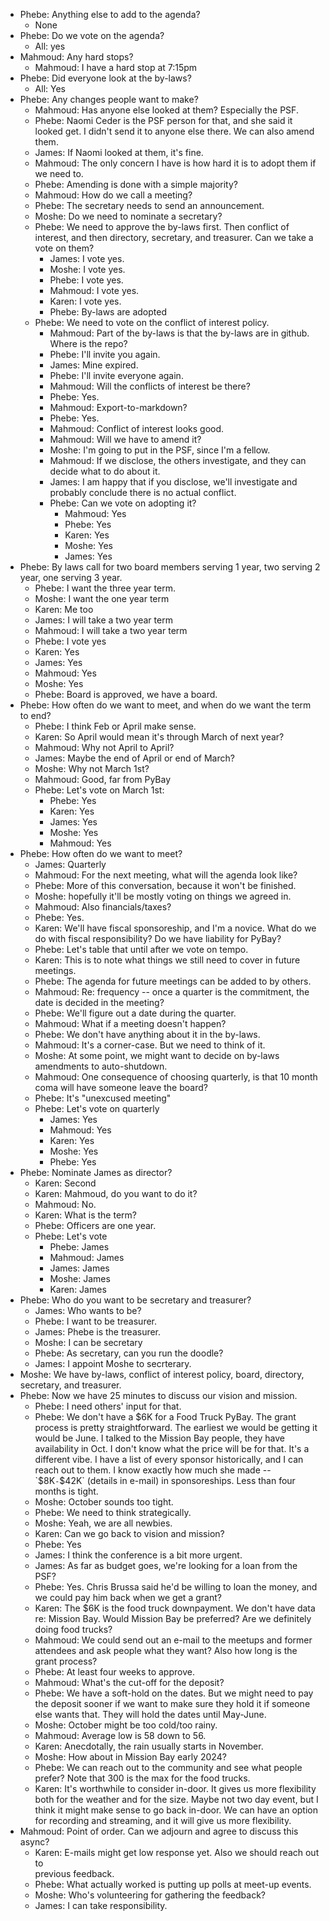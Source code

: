 * Phebe: Anything else to add to the agenda?
  * None
* Phebe: Do we vote on the agenda?
  * All: yes
* Mahmoud: Any hard stops?
  * Mahmoud: I have a hard stop at 7:15pm
* Phebe: Did everyone look at the by-laws?
  * All: Yes
* Phebe: Any changes people want to make?
  * Mahmoud: Has anyone else looked at them? Especially the PSF.
  * Phebe: Naomi Ceder is the PSF person for that, and she said it looked get.
           I didn't send it to anyone else there. We can also amend them.
  * James: If Naomi looked at them, it's fine.
  * Mahmoud: The only concern I have is how hard it is to adopt them
             if we need to.
  * Phebe: Amending is done with a simple majority?
  * Mahmoud: How do we call a meeting?
  * Phebe: The secretary needs to send an announcement.
  * Moshe: Do we need to nominate a secretary?
  * Phebe: We need to approve the by-laws first. Then conflict of interest,
    and then directory, secretary, and treasurer.
    Can we take a vote on them?
    * James: I vote yes.
    * Moshe: I vote yes.
    * Phebe: I vote yes.
    * Mahmoud: I vote yes.
    * Karen: I vote yes.
    * Phebe: By-laws are adopted
  * Phebe: We need to vote on the conflict of interest policy.
    * Mahmoud: Part of the by-laws is that the by-laws are in github. 
      Where is the repo?
    * Phebe: I'll invite you again.
    * James: Mine expired.
    * Phebe: I'll invite everyone again.
    * Mahmoud: Will the conflicts of interest be there?
    * Phebe: Yes.
    * Mahmoud: Export-to-markdown?
    * Phebe: Yes.
    * Mahmoud: Conflict of interest looks good.
    * Mahmoud: Will we have to amend it?
    * Moshe: I'm going to put in the PSF, since I'm a fellow.
    * Mahmoud: If we disclose, the others investigate, and they can decide
      what to do about it.
    * James: I am happy that if you disclose, we'll investigate and probably
      conclude there is no actual conflict.
    * Phebe: Can we vote on adopting it?
      * Mahmoud: Yes
      * Phebe: Yes
      * Karen: Yes
      * Moshe: Yes
      * James: Yes
* Phebe: By laws call for two board members serving 1 year, two serving 2 year, one serving 3 year.
  * Phebe: I want the three year term.
  * Moshe: I want the one year term
  * Karen: Me too
  * James: I will take a two year term
  * Mahmoud: I will take a two year term
  * Phebe: I vote yes
  * Karen: Yes
  * James: Yes
  * Mahmoud: Yes
  * Moshe: Yes
  * Phebe: Board is approved, we have a board.
* Phebe: How often do we want to meet, and when do we want the term to end?
  * Phebe: I think Feb or April make sense.
  * Karen: So April would mean it's through March of next year?
  * Mahmoud: Why not April to April?
  * James: Maybe the end of April or end of March?
  * Moshe: Why not March 1st?
  * Mahmoud: Good, far from PyBay
  * Phebe: Let's vote on March 1st:
    * Phebe: Yes
    * Karen: Yes
    * James: Yes
    * Moshe: Yes
    * Mahmoud: Yes
* Phebe: How often do we want to meet?
  * James: Quarterly
  * Mahmoud: For the next meeting, what will the agenda look like?
  * Phebe: More of this conversation, because it won't be finished.
  * Moshe: hopefully it'll be mostly voting on things we agreed in.
  * Mahmoud: Also financials/taxes?
  * Phebe: Yes.
  * Karen: We'll have fiscal sponsoreship, and I'm a novice.
    What do we do with fiscal responsibility?
    Do we have liability for PyBay?
  * Phebe: Let's table that until after we vote on tempo.
  * Karen: This is to note what things we still need to cover in
           future meetings.
  * Phebe: The agenda for future meetings can be added to by others.
  * Mahmoud: Re: frequency -- once a quarter is the commitment,
    the date is decided in the meeting?
  * Phebe: We'll figure out a date during the quarter.
  * Mahmoud: What if a meeting doesn't happen?
  * Phebe: We don't have anything about it in the by-laws.
  * Mahmoud: It's a corner-case. But we need to think of it.
  * Moshe: At some point, we might want to decide on by-laws amendments
    to auto-shutdown.
  * Mahmoud: One consequence of choosing quarterly, is that 10 month coma
    will have someone leave the board?
  * Phebe: It's "unexcused meeting"
  * Phebe: Let's vote on quarterly
    * James: Yes
    * Mahmoud: Yes
    * Karen: Yes
    * Moshe: Yes
    * Phebe: Yes
* Phebe: Nominate James as director?
  * Karen: Second
  * Karen: Mahmoud, do you want to do it?
  * Mahmoud: No.
  * Karen: What is the term?
  * Phebe: Officers are one year.
  * Phebe: Let's vote
    * Phebe: James
    * Mahmoud: James
    * James: James
    * Moshe: James
    * Karen: James
* Phebe: Who do you want to be secretary and treasurer?
  * James: Who wants to be?
  * Phebe: I want to be treasurer.
  * James: Phebe is the treasurer.
  * Moshe: I can be secretary
  * Phebe: As secretary, can you run the doodle?
  * James: I appoint Moshe to secrterary.
* Moshe: We have by-laws, conflict of interest policy, board, directory, secretary, and treasurer.
* Phebe: Now we have 25 minutes to discuss our vision and mission.
  * Phebe: I need others' input for that.
  * Phebe: We don't have a $6K for a Food Truck PyBay.
    The grant process is pretty straightforward. The earliest we would be
    getting it would be June. I talked to the Mission Bay people, they
    have availability in Oct. I don't know what the price will be for that.
    It's a different vibe.
    I have a list of every sponsor historically, and I can reach out to them.
    I know exactly how much she made -- `$8K`-`$42K` (details in e-mail)
    in sponsoreships.
    Less than four months is tight.
  * Moshe: October sounds too tight.
  * Phebe: We need to think strategically.
  * Moshe: Yeah, we are all newbies.
  * Karen: Can we go back to vision and mission?
  * Phebe: Yes
  * James: I think the conference is a bit more urgent.
  * James: As far as budget goes, we're looking for a loan from the PSF?
  * Phebe: Yes. Chris Brussa said he'd be willing to loan the money,
    and we could pay him back when we get a grant?
  * Karen: The $6K is the food truck downpayment. We don't have data re:
    Mission Bay. Would Mission Bay be preferred?
    Are we definitely doing food trucks?
  * Mahmoud: We could send out an e-mail to the meetups and former attendees
    and ask people what they want? Also how long is the grant process?
  * Phebe: At least four weeks to approve.
  * Mahmoud: What's the cut-off for the deposit?
  * Phebe: We have a soft-hold on the dates. But we might need to pay the deposit sooner if we want to make sure they hold it if someone else wants that. They will hold the dates until May-June.
  * Moshe: October might be too cold/too rainy.
  * Mahmoud: Average low is 58 down to 56.
  * Karen: Anecdotally, the rain usually starts in November.
  * Moshe: How about in Mission Bay early 2024?
  * Phebe: We can reach out to the community and see what people prefer? Note that 300 is the max for the food trucks.
  * Karen: It's worthwhile to consider in-door. It gives us more flexibility both for the weather and for the size. Maybe not two day event, but I think it might make sense to go back in-door. We can have an option for recording and streaming, and it will give us more flexibility.
* Mahmoud: Point of order. Can we adjourn and agree to discuss this async?
  * Karen: E-mails might get low response yet. Also we should reach out to\
    previous feedback.
  * Phebe: What actually worked is putting up polls at meet-up events.
  * Moshe: Who's volunteering for gathering the feedback?
  * James: I can take responsibility.
